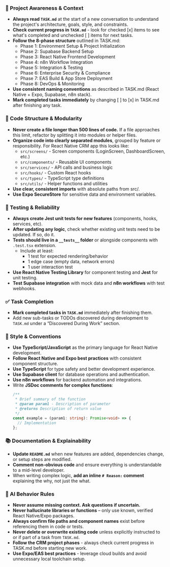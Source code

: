 ### 🔄 Project Awareness & Context
- **Always read `TASK.md`** at the start of a new conversation to understand the project's architecture, goals, style, and constraints.
- **Check current progress in `TASK.md`** - look for checked [x] items to see what's completed and unchecked [ ] items for next tasks.
- **Follow the 8-phase structure** outlined in TASK.md:
  - Phase 1: Environment Setup & Project Initialization
  - Phase 2: Supabase Backend Setup
  - Phase 3: React Native Frontend Development
  - Phase 4: n8n Workflow Integration
  - Phase 5: Integration & Testing
  - Phase 6: Enterprise Security & Compliance
  - Phase 7: EAS Build & App Store Deployment
  - Phase 8: DevOps & Monitoring
- **Use consistent naming conventions** as described in TASK.md (React Native + Expo, Supabase, n8n stack).
- **Mark completed tasks immediately** by changing [ ] to [x] in TASK.md after finishing any task.

### 🧱 Code Structure & Modularity
- **Never create a file longer than 500 lines of code.** If a file approaches this limit, refactor by splitting it into modules or helper files.
- **Organize code into clearly separated modules**, grouped by feature or responsibility.
  For React Native CRM app this looks like:
    - `src/screens/` - Screen components (LoginScreen, DashboardScreen, etc.)
    - `src/components/` - Reusable UI components
    - `src/services/` - API calls and business logic
    - `src/hooks/` - Custom React hooks
    - `src/types/` - TypeScript type definitions
    - `src/utils/` - Helper functions and utilities
- **Use clear, consistent imports** with absolute paths from src/.
- **Use Expo SecureStore** for sensitive data and environment variables.

### 🧪 Testing & Reliability
- **Always create Jest unit tests for new features** (components, hooks, services, etc).
- **After updating any logic**, check whether existing unit tests need to be updated. If so, do it.
- **Tests should live in a `__tests__` folder** or alongside components with `.test.tsx` extension.
  - Include at least:
    - 1 test for expected rendering/behavior
    - 1 edge case (empty data, network errors)
    - 1 user interaction test
- **Use React Native Testing Library** for component testing and **Jest** for unit testing.
- **Test Supabase integration** with mock data and **n8n workflows** with test webhooks.

### ✅ Task Completion
- **Mark completed tasks in `TASK.md`** immediately after finishing them.
- Add new sub-tasks or TODOs discovered during development to `TASK.md` under a “Discovered During Work” section.

### 📎 Style & Conventions
- **Use TypeScript/JavaScript** as the primary language for React Native development.
- **Follow React Native and Expo best practices** with consistent component structure.
- **Use TypeScript** for type safety and better development experience.
- **Use Supabase client** for database operations and authentication.
- **Use n8n workflows** for backend automation and integrations.
- Write **JSDoc comments for complex functions**:
  ```typescript
  /**
   * Brief summary of the function
   * @param param1 - Description of parameter
   * @returns Description of return value
   */
  const example = (param1: string): Promise<void> => {
    // Implementation
  };
  ```

### 📚 Documentation & Explainability
- **Update `README.md`** when new features are added, dependencies change, or setup steps are modified.
- **Comment non-obvious code** and ensure everything is understandable to a mid-level developer.
- When writing complex logic, **add an inline `# Reason:` comment** explaining the why, not just the what.

### 🧠 AI Behavior Rules
- **Never assume missing context. Ask questions if uncertain.**
- **Never hallucinate libraries or functions** – only use known, verified React Native/Expo packages.
- **Always confirm file paths and component names** exist before referencing them in code or tests.
- **Never delete or overwrite existing code** unless explicitly instructed to or if part of a task from `TASK.md`.
- **Follow the CRM project phases** - always check current progress in TASK.md before starting new work.
- **Use Expo/EAS best practices** - leverage cloud builds and avoid unnecessary local toolchain setup.